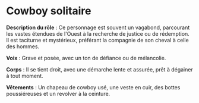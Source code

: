 # Cowboy solitaire

**Description du rôle** : Ce personnage est souvent un vagabond, parcourant les vastes étendues de l'Ouest à la recherche de justice ou de rédemption. Il est taciturne et mystérieux, préférant la compagnie de son cheval à celle des hommes.

**Voix** : Grave et posée, avec un ton de défiance ou de mélancolie.

**Corps** : Il se tient droit, avec une démarche lente et assurée, prêt à dégainer à tout moment.

**Vêtements** : Un chapeau de cowboy usé, une veste en cuir, des bottes poussiéreuses et un revolver à la ceinture.
